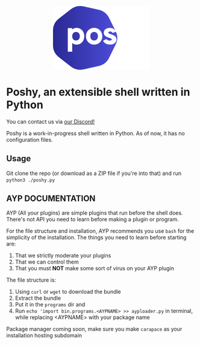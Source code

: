 <p align="center">
	<img title="Poshy" alt="Poshy" src="images/poshy-logo.png" width="256">
	<h1>Poshy, an extensible shell written in Python</h1>
</p align "center">

You can contact us via [our Discord!](https://discord.gg/R5ExvA63Jz)

Poshy is a work-in-progress shell written in Python. As of now, it has no configuration files.

## Usage
Git clone the repo (or download as a ZIP file if you're into that) and run `python3 ./poshy.py`

## AYP DOCUMENTATION
AYP (All your plugins) are simple plugins that run before the shell does. There's not API you need to learn before making a plugin or program.

For the file structure and installation, AYP recommends you use `bash` for the simplicity of the installation. The things you need to learn before starting are:

1. That we strictly moderate your plugins
2. That we can control them
3. That you must **NOT** make some sort of virus on your AYP plugin

The file structure is:

1. Using `curl` or `wget` to download the bundle
2. Extract the bundle
3. Put it in the `programs` dir and
4. Run ```echo 'import bin.programs.<AYPNAME> >> ayploader.py``` in terminal, while replacing \<AYPNAME> with your package name

Package manager coming soon, make sure you make `carapace` as your installation hosting subdomain 
